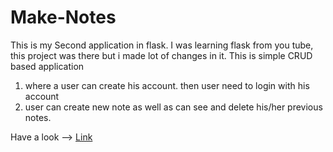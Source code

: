 # Make-Notes
This is my Second application in flask. I was learning flask from you tube, this project was there but i made lot of changes in it.
This is simple CRUD based application
1. where a user can create his account. then user need to login with his account
2. user can create new note as well as can see and delete his/her previous notes.
   
Have a look --> [Link](https://make-notes-a2qx.onrender.com)
